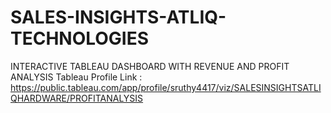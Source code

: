 # SALES-INSIGHTS-ATLIQ-TECHNOLOGIES
INTERACTIVE TABLEAU DASHBOARD WITH REVENUE AND PROFIT ANALYSIS
Tableau Profile Link : https://public.tableau.com/app/profile/sruthy4417/viz/SALESINSIGHTSATLIQHARDWARE/PROFITANALYSIS
